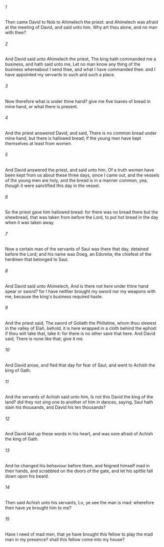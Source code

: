 ###### 1
Then came David to Nob to Ahimelech the priest: and Ahimelech was afraid at the meeting of David, and said unto him, Why art thou alone, and no man with thee?

###### 2
And David said unto Ahimelech the priest, The king hath commanded me a business, and hath said unto me, Let no man know any thing of the business whereabout I send thee, and what I have commanded thee: and I have appointed my servants to such and such a place.

###### 3
Now therefore what is under thine hand? give me five loaves of bread in mine hand, or what there is present.

###### 4
And the priest answered David, and said, There is no common bread under mine hand, but there is hallowed bread; if the young men have kept themselves at least from women.

###### 5
And David answered the priest, and said unto him, Of a truth women have been kept from us about these three days, since I came out, and the vessels of the young men are holy, and the bread is in a manner common, yea, though it were sanctified this day in the vessel.

###### 6
So the priest gave him hallowed bread: for there was no bread there but the shewbread, that was taken from before the Lord, to put hot bread in the day when it was taken away.

###### 7
Now a certain man of the servants of Saul was there that day, detained before the Lord; and his name was Doeg, an Edomite, the chiefest of the herdmen that belonged to Saul.

###### 8
And David said unto Ahimelech, And is there not here under thine hand spear or sword? for I have neither brought my sword nor my weapons with me, because the king's business required haste.

###### 9
And the priest said, The sword of Goliath the Philistine, whom thou slewest in the valley of Elah, behold, it is here wrapped in a cloth behind the ephod: if thou wilt take that, take it: for there is no other save that here. And David said, There is none like that; give it me.

###### 10
And David arose, and fled that day for fear of Saul, and went to Achish the king of Gath.

###### 11
And the servants of Achish said unto him, Is not this David the king of the land? did they not sing one to another of him in dances, saying, Saul hath slain his thousands, and David his ten thousands?

###### 12
And David laid up these words in his heart, and was sore afraid of Achish the king of Gath.

###### 13
And he changed his behaviour before them, and feigned himself mad in their hands, and scrabbled on the doors of the gate, and let his spittle fall down upon his beard.

###### 14
Then said Achish unto his servants, Lo, ye see the man is mad: wherefore then have ye brought him to me?

###### 15
Have I need of mad men, that ye have brought this fellow to play the mad man in my presence? shall this fellow come into my house?

